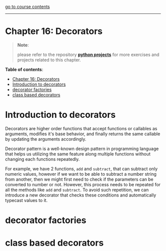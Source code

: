 [go to course contents](https://github.com/ghimiresdp/pythrone/)
<hr>

# Chapter 16: Decorators

> **Note**:
>
> please refer to the repository
> **[python projects](https://github.com/ghimiresdp/python-projects)** for more
> exercises and projects related to this chapter.

**Table of contents**:
- [Chapter 16: Decorators](#chapter-16-decorators)
- [Introduction to decorators](#introduction-to-decorators)
- [decorator factories](#decorator-factories)
- [class based decorators](#class-based-decorators)


# Introduction to decorators

Decorators are higher order functions that accept functions or callables as
arguments, modifies it's base behavior, and finally returns the same callable by
updating the arguments accordingly.

Decorator pattern is a well-known design pattern in programming language that
helps us utilizing the same feature along multiple functions without changing
each functions repeatedly.

For example, we have 2 functions, `add` and `subtract`, that can subtract only
numeric values, however if we want to be able to subtract a number string from
another, then we might first need to check if the parameters can be converted to
number or not. However, this process needs to be repeated for all the methods
like `add` and `subtract`. To avoid such repetition, we can introduce a new
decorator that checks these conditions and automatically typecast values to it.

# decorator factories

# class based decorators

